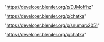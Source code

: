 "https://developer.blender.org/p/DJMoffinz"

"https://developer.blender.org/p/chatka"

 
"https://developer.blender.org/p/snumara2051"


"https://developer.blender.org/p/chatka"


 

